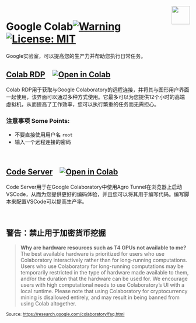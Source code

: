 <img src="https://avatars.githubusercontent.com/u/58343733?v=4" align="right" height="50" width="50"/>

# Google Colab[![Warning][Warning]](#Warning-Not-for-Cryptocurrency-Mining) [![License: MIT][License-Badge]](LICENSE)
Google实验室，可以提高您的生产力并帮助您执行日常任务。

## [Colab RDP](Colab%20RDP/Colab%20RDP.ipynb) &nbsp;&nbsp; [![Open in Colab][Colab Badge]][RDP Notebook] 
Colab RDP用于获取与Google Colaboratory的远程连接，并将其与图形用户界面一起使用，该界面可以通过多种方式使用。它最多可以为您提供12个小时的高端虚拟机，从而提高了工作效率，您可以执行繁重的任务而无需担心。

### **注意事项 Some Points:**
 - 不要直接使用用户名 `root`
 - 输入一个远程连接的密码

<br />

## [Code Server](Code%20Server/Code%20Server.ipynb) &nbsp;&nbsp; [![Open in Colab][Colab Badge]][Code Notebook]
Code Server用于在Google Colaboratory中使用Agro Tunnel在浏览器上启动VSCode，从而为您提供更好的编码体验，并且您可以将其用于编写代码。编写脚本来配置VSCode可以提高生产率。

<br />


## 警告：禁止用于加密货币挖掘
> **Why are hardware resources such as T4 GPUs not available to me?**
The best available hardware is prioritized for users who use Colaboratory interactively rather than for long-running computations. Users who use Colaboratory for long-running computations may be temporarily restricted in the type of hardware made available to them, and/or the duration that the hardware can be used for. We encourage users with high computational needs to use Colaboratory’s UI with a local runtime.
Please note that using Colaboratory for cryptocurrency mining is disallowed entirely, and may result in being banned from using Colab altogether.

<sub>Source: https://research.google.com/colaboratory/faq.html</sub>

[Colab Badge]:          https://colab.research.google.com/assets/colab-badge.svg
[License-Badge]:        https://img.shields.io/badge/License-MIT-blue.svg
[RDP Notebook]:         https://colab.research.google.com/github/SavileLee/Profiles/blob/Rules/ColabFiles/Colab%20RDP/Colab%20RDP.ipynb
[Code Notebook]:        https://colab.research.google.com/github/SavileLee/Profiles/blob/Rules/ColabFiles/Code%20Server/Code%20Server.ipynb
[Warning]:              https://img.shields.io/badge/Warning-red
